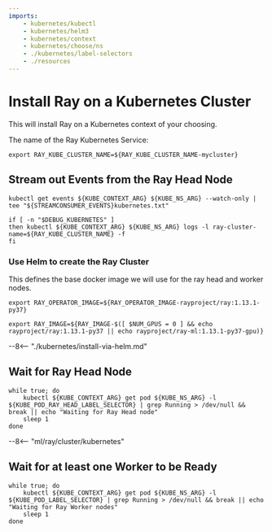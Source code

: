 ```yaml
---
imports:
    - kubernetes/kubectl
    - kubernetes/helm3
    - kubernetes/context
    - kubernetes/choose/ns
    - ./kubernetes/label-selectors
    - ./resources
---
```


# Install Ray on a Kubernetes Cluster

This will install Ray on a Kubernetes context of your choosing.

The name of the Ray Kubernetes Service:

```shell
export RAY_KUBE_CLUSTER_NAME=${RAY_KUBE_CLUSTER_NAME-mycluster}
```

## Stream out Events from the Ray Head Node

```shell.async
kubectl get events ${KUBE_CONTEXT_ARG} ${KUBE_NS_ARG} --watch-only | tee "${STREAMCONSUMER_EVENTS}kubernetes.txt"
```

```shell.async
if [ -n "$DEBUG_KUBERNETES" ]
then kubectl ${KUBE_CONTEXT_ARG} ${KUBE_NS_ARG} logs -l ray-cluster-name=${RAY_KUBE_CLUSTER_NAME} -f
fi
```

### Use Helm to create the Ray Cluster

This defines the base docker image we will use for the ray head and worker nodes.

```shell
export RAY_OPERATOR_IMAGE=${RAY_OPERATOR_IMAGE-rayproject/ray:1.13.1-py37}
```

```shell
export RAY_IMAGE=${RAY_IMAGE-$([ $NUM_GPUS = 0 ] && echo rayproject/ray:1.13.1-py37 || echo rayproject/ray-ml:1.13.1-py37-gpu)}
```

--8<-- "./kubernetes/install-via-helm.md"

## Wait for Ray Head Node

```shell
while true; do
    kubectl ${KUBE_CONTEXT_ARG} get pod ${KUBE_NS_ARG} -l ${KUBE_POD_RAY_HEAD_LABEL_SELECTOR} | grep Running > /dev/null && break || echo "Waiting for Ray Head node"
    sleep 1
done
```

--8<-- "ml/ray/cluster/kubernetes"

## Wait for at least one Worker to be Ready

```shell
while true; do
    kubectl ${KUBE_CONTEXT_ARG} get pod ${KUBE_NS_ARG} -l ${KUBE_POD_LABEL_SELECTOR} | grep Running > /dev/null && break || echo "Waiting for Ray Worker nodes"
    sleep 1
done
```
